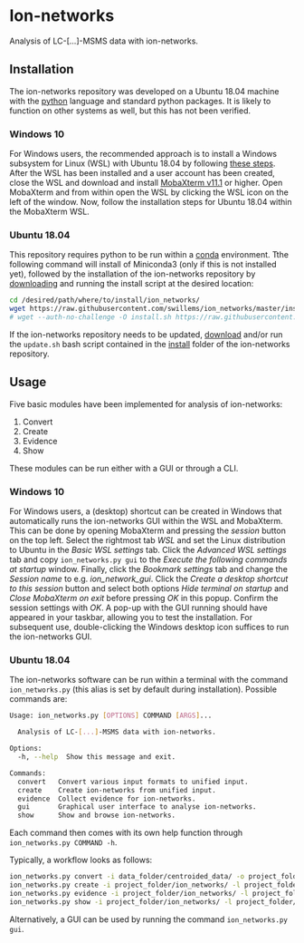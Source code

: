 # Ion-networks
Analysis of LC-[...]-MSMS data with ion-networks.

## Installation
The ion-networks repository was developed on a Ubuntu 18.04 machine with the [python](https://docs.python.org/3.8/) language and standard python packages. It is likely to function on other systems as well, but this has not been verified.

### Windows 10
For Windows users, the recommended approach is to install a Windows subsystem for Linux (WSL) with Ubuntu 18.04 by following [these steps](https://docs.microsoft.com/en-us/windows/wsl/install-win10). After the WSL has been installed and a user account has been created, close the WSL and download and install [MobaXterm v11.1](https://mobaxterm.mobatek.net/download-home-edition.html) or higher. Open MobaXterm and from within open the WSL by clicking the WSL icon on the left of the window. Now, follow the installation steps for Ubuntu 18.04 within the MobaXterm WSL.

### Ubuntu 18.04
This repository requires python to be run within a [conda](https://conda.io/projects/conda/en/latest/index.html) environment. Tthe following command will install of Miniconda3 (only if this is not installed yet), followed by the installation of the ion-networks repository by [downloading](https://github.com/swillems/ion_networks/tree/master/install/install.sh) and running the install script at the desired location:

```bash
cd /desired/path/where/to/install/ion_networks/
wget https://raw.githubusercontent.com/swillems/ion_networks/master/install/install.sh && bash install.sh && rm install.sh && source ~/.bashrc
# wget --auth-no-challenge -O install.sh https://raw.githubusercontent.com/swillems/ion_networks/master/install/install.sh?token=XXX && bash install.sh && rm install.sh && source ~/.bashrc
```

If the ion-networks repository needs to be updated, [download](https://github.com/swillems/ion_networks/tree/master/install/update.sh) and/or run the ```update.sh``` bash script contained in the [install](https://github.com/swillems/ion_networks/tree/master/install) folder of the ion-networks repository.

## Usage
Five basic modules have been implemented for analysis of ion-networks:

1. Convert
2. Create
3. Evidence
4. Show

These modules can be run either with a GUI or through a CLI.

### Windows 10
For Windows users, a (desktop) shortcut can be created in Windows that automatically runs the ion-networks GUI within the WSL and MobaXterm. This can be done by opening MobaXterm and pressing the *session* button on the top left. Select the rightmost tab *WSL* and set the Linux distribution to Ubuntu in the *Basic WSL settings* tab. Click the *Advanced WSL settings* tab and copy ```ion_networks.py gui``` to the *Execute the following commands at startup* window. Finally, click the *Bookmark settings* tab and change the *Session name* to e.g. *ion_network_gui*. Click the *Create a desktop shortcut to this session* button and select both options *Hide terminal on startup* and *Close MobaXterm on exit* before pressing *OK* in this popup. Confirm the session settings with *OK*. A pop-up with the GUI running should have appeared in your taskbar, allowing you to test the installation. For subsequent use, double-clicking the Windows desktop icon suffices to run the ion-networks GUI.

### Ubuntu 18.04
The ion-networks software can be run within a terminal with the command ```ion_networks.py``` (this alias is set by default during installation). Possible commands are:

```bash
Usage: ion_networks.py [OPTIONS] COMMAND [ARGS]...

  Analysis of LC-[...]-MSMS data with ion-networks.

Options:
  -h, --help  Show this message and exit.

Commands:
  convert   Convert various input formats to unified input.
  create    Create ion-networks from unified input.
  evidence  Collect evidence for ion-networks.
  gui       Graphical user interface to analyse ion-networks.
  show      Show and browse ion-networks.
```

Each command then comes with its own help function through ```ion_networks.py COMMAND -h```.

Typically, a workflow looks as follows:

```bash
ion_networks.py convert -i data_folder/centroided_data/ -o project_folder/ion_networks/ -d HDMSE -l project_folder/ion_networks/log.txt
ion_networks.py create -i project_folder/ion_networks/ -l project_folder/ion_networks/log.txt
ion_networks.py evidence -i project_folder/ion_networks/ -l project_folder/ion_networks/log.txt
ion_networks.py show -i project_folder/ion_networks/ -l project_folder/ion_networks/log.txt
```

Alternatively, a GUI can be used by running the command ```ion_networks.py gui```.

